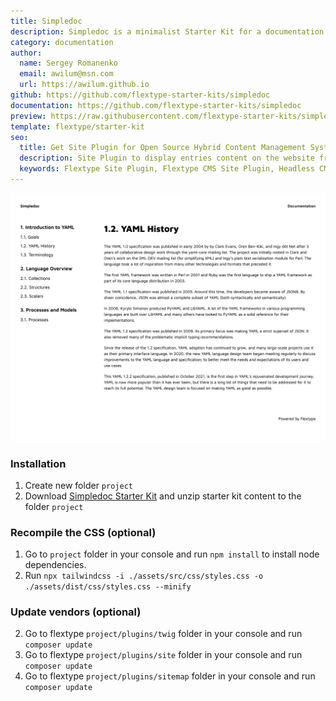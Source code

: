 ```yaml
---
title: Simpledoc
description: Simpledoc is a minimalist Starter Kit for a documentation site.
category: documentation
author:
  name: Sergey Romanenko
  email: awilum@msn.com
  url: https://awilum.github.io
github: https://github.com/flextype-starter-kits/simpledoc
documentation: https://github.com/flextype-starter-kits/simpledoc
preview: https://raw.githubusercontent.com/flextype-starter-kits/simpledoc/1.x/preview.png
template: flextype/starter-kit
seo:
  title: Get Site Plugin for Open Source Hybrid Content Management System | Flextype
  description: Site Plugin to display entries content on the website frontend for Open Source Hybrid Content Management System
  keywords: Flextype Site Plugin, Flextype CMS Site Plugin, Headless CMS Site Plugin, Download Flat File CMS Site Plugin, Download Flat File Content Management System Site Plugin, Download PHP CMS Site Plugin, Site Plugin, Plugin, Site, Content, Management, System, PHP, CMS
---
```


![](https://raw.githubusercontent.com/flextype-starter-kits/simpledoc/1.x/preview-2.png)

### Installation

1. Create new folder `project`
2. Download [Simpledoc Starter Kit](https://github.com/flextype-starter-kits/simpledoc/releases) and unzip starter kit content to the folder `project`

### Recompile the CSS (optional)
1. Go to `project` folder in your console and run `npm install` to install node dependencies.
2. Run `npx tailwindcss -i ./assets/src/css/styles.css -o ./assets/dist/css/styles.css --minify`

### Update vendors (optional)
2. Go to flextype `project/plugins/twig` folder in your console and run `composer update`
3. Go to flextype `project/plugins/site` folder in your console and run `composer update`
4. Go to flextype `project/plugins/sitemap` folder in your console and run `composer update`
